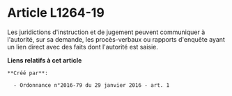 # Article L1264-19

Les juridictions d'instruction et de jugement peuvent communiquer à l'autorité, sur sa demande, les procès-verbaux ou
rapports d'enquête ayant un lien direct avec des faits dont l'autorité est saisie.

**Liens relatifs à cet article**

	**Créé par**:

	  - Ordonnance n°2016-79 du 29 janvier 2016 - art. 1
